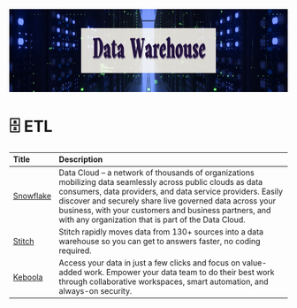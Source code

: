 <img src="https://raw.githubusercontent.com/ElizaLo/Data-Science/master/img/Data_Warehouse.png" width="1050" height="150"/>

# 🗄️ ETL 

| Title | Description |
| :---         |          :--- |
| [Snowflake](https://www.snowflake.com)| Data Cloud – a network of thousands of organizations mobilizing data seamlessly across public clouds as data consumers, data providers, and data service providers. Easily discover and securely share live governed data across your business, with your customers and business partners, and with any organization that is part of the Data Cloud.|
| [Stitch](https://www.stitchdata.com) | Stitch rapidly moves data from 130+ sources into a data warehouse so you can get to answers faster, no coding required. |
| [Keboola](https://www.keboola.com) | Access your data in just a few clicks and focus on value-added work. Empower your data team to do their best work through collaborative workspaces, smart automation, and always-on security.|

